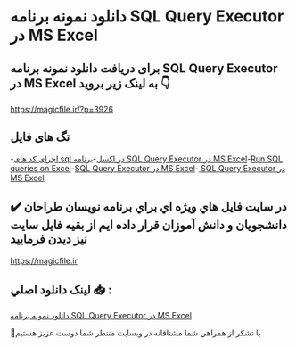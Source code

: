 # دانلود نمونه برنامه SQL Query Executor در MS Excel

## برای دریافت دانلود نمونه برنامه SQL Query Executor در MS Excel به لینک زیر بروید 👇

https://magicfile.ir/?p=3926

## تگ های فایل

-[اجرای کد های sql در اکسل](https://magicfile.ir/product/%d9%86%d9%85%d9%88%d9%86%d9%87-%d8%a8%d8%b1%d9%86%d8%a7%d9%85%d9%87-sql-query-executor-%d8%af%d8%b1-ms-excel/)-[برنامه SQL Query Executor در MS Excel](https://magicfile.ir/product/%d9%86%d9%85%d9%88%d9%86%d9%87-%d8%a8%d8%b1%d9%86%d8%a7%d9%85%d9%87-sql-query-executor-%d8%af%d8%b1-ms-excel/)-[Run SQL queries on Excel](https://magicfile.ir/product/%d9%86%d9%85%d9%88%d9%86%d9%87-%d8%a8%d8%b1%d9%86%d8%a7%d9%85%d9%87-sql-query-executor-%d8%af%d8%b1-ms-excel/)-[SQL Query Executor در MS Excel](https://magicfile.ir/product/%d9%86%d9%85%d9%88%d9%86%d9%87-%d8%a8%d8%b1%d9%86%d8%a7%d9%85%d9%87-sql-query-executor-%d8%af%d8%b1-ms-excel/)-[ SQL Query Executor در MS Excel](https://magicfile.ir/product/%d9%86%d9%85%d9%88%d9%86%d9%87-%d8%a8%d8%b1%d9%86%d8%a7%d9%85%d9%87-sql-query-executor-%d8%af%d8%b1-ms-excel/)

## ✔️ در سايت فايل هاي ويژه اي براي برنامه نويسان طراحان دانشجويان و دانش آموزان قرار داده ايم از بقيه فايل سايت نيز ديدن فرماييد

https://magicfile.ir


## لينک دانلود اصلي 📥 :

[دانلود نمونه برنامه SQL Query Executor در MS Excel](https://magicfile.ir/product/%d9%86%d9%85%d9%88%d9%86%d9%87-%d8%a8%d8%b1%d9%86%d8%a7%d9%85%d9%87-sql-query-executor-%d8%af%d8%b1-ms-excel/) 


🙏با تشکر از همراهي شما مشتاقانه در وبسایت منتظر شما دوست عزیز هستیم

